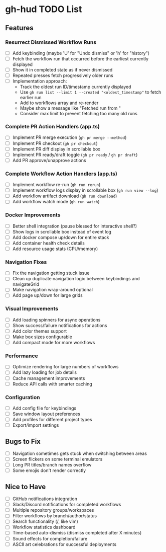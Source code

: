 # gh-hud TODO List

## Features

### Resurrect Dismissed Workflow Runs
- [ ] Add keybinding (maybe 'U' for "Undo dismiss" or 'h' for "history")
- [ ] Fetch the workflow run that occurred before the earliest currently displayed
- [ ] Show it in completed state as if never dismissed
- [ ] Repeated presses fetch progressively older runs
- [ ] Implementation approach:
  - Track the oldest run ID/timestamp currently displayed
  - Use `gh run list --limit 1 --created "<oldest_timestamp"` to fetch earlier run
  - Add to workflows array and re-render
  - Maybe show a message like "Fetched run from <time ago>"
  - Consider max limit to prevent fetching too many old runs

### Complete PR Action Handlers (app.ts)
- [ ] Implement PR merge execution (`gh pr merge --method`)
- [ ] Implement PR checkout (`gh pr checkout`)
- [ ] Implement PR diff display in scrollable box
- [ ] Implement PR ready/draft toggle (`gh pr ready` / `gh pr draft`)
- [ ] Add PR approve/unapprove actions

### Complete Workflow Action Handlers (app.ts)
- [ ] Implement workflow re-run (`gh run rerun`)
- [ ] Implement workflow logs display in scrollable box (`gh run view --log`)
- [ ] Add workflow artifact download (`gh run download`)
- [ ] Add workflow watch mode (`gh run watch`)

### Docker Improvements
- [ ] Better shell integration (pause blessed for interactive shell?)
- [ ] Show logs in scrollable box instead of event log
- [ ] Add docker compose up/down for entire stack
- [ ] Add container health check details
- [ ] Add resource usage stats (CPU/memory)

### Navigation Fixes
- [ ] Fix the navigation getting stuck issue
- [ ] Clean up duplicate navigation logic between keybindings and navigateGrid
- [ ] Make navigation wrap-around optional
- [ ] Add page up/down for large grids

### Visual Improvements
- [ ] Add loading spinners for async operations
- [ ] Show success/failure notifications for actions
- [ ] Add color themes support
- [ ] Make box sizes configurable
- [ ] Add compact mode for more workflows

### Performance
- [ ] Optimize rendering for large numbers of workflows
- [ ] Add lazy loading for job details
- [ ] Cache management improvements
- [ ] Reduce API calls with smarter caching

### Configuration
- [ ] Add config file for keybindings
- [ ] Save window layout preferences
- [ ] Add profiles for different project types
- [ ] Export/import settings

## Bugs to Fix
- [ ] Navigation sometimes gets stuck when switching between areas
- [ ] Screen flickers on some terminal emulators
- [ ] Long PR titles/branch names overflow
- [ ] Some emojis don't render correctly

## Nice to Have
- [ ] GitHub notifications integration
- [ ] Slack/Discord notifications for completed workflows
- [ ] Multiple repository groups/workspaces
- [ ] Filter workflows by branch/author/status
- [ ] Search functionality (/, like vim)
- [ ] Workflow statistics dashboard
- [ ] Time-based auto-dismiss (dismiss completed after X minutes)
- [ ] Sound effects for completion/failure
- [ ] ASCII art celebrations for successful deployments
